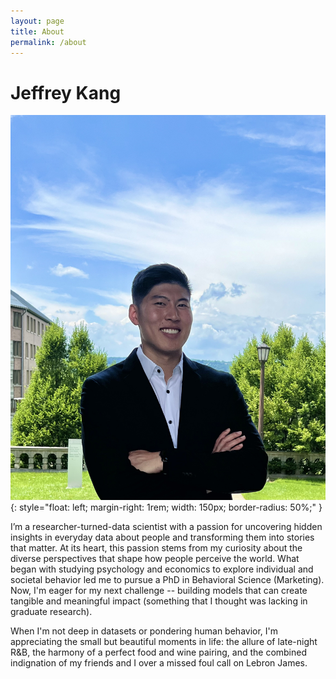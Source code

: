 ```yaml
---
layout: page
title: About
permalink: /about
---
```


# Jeffrey Kang

![Jeffrey Kang](../profile.jpg){: style="float: left; margin-right: 1rem; width: 150px; border-radius: 50%;" } 

I’m a researcher-turned-data scientist with a passion for uncovering hidden insights in everyday data about people and transforming them into stories that matter. At its heart, this passion stems from my curiosity about the diverse perspectives that shape how people perceive the world. What began with studying psychology and economics to explore individual and societal behavior led me to pursue a PhD in Behavioral Science (Marketing). Now, I'm eager for my next challenge -- building models that can create tangible and meaningful impact (something that I thought was lacking in graduate research). 

When I'm not deep in datasets or pondering human behavior, I'm appreciating the small but beautiful moments in life: the allure of late-night R&B, the harmony of a perfect food and wine pairing, and the combined indignation of my friends and I over a missed foul call on Lebron James.
